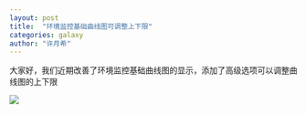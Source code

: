 ```yaml
---
layout: post
title:  "环境监控基础曲线图可调整上下限"
categories: galaxy
author: "许月希"
---
```


大家好，我们近期改善了环境监控基础曲线图的显示，添加了高级选项可以调整曲线图的上下限

![]({{site.mirror_url}}/assets/uploads/2014-08-05-blueplanet-basic-chart-advance.jpg)

